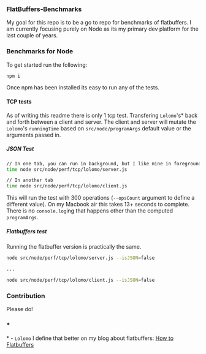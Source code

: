 ### FlatBuffers-Benchmarks

My goal for this repo is to be a go to repo for benchmarks of flatbuffers.  I am
currently focusing purely on Node as its my primary dev platform for the last couple
of years.

### Benchmarks for Node

To get started run the following:

```bash
npm i
```

Once npm has been installed its easy to run any of the tests.

#### TCP tests

As of writing this readme there is only 1 tcp test.  Transfering `Lolomo`'s\* back
and forth between a client and server.  The client and server will mutate the `Lolomo`'s
`runningTime` based on `src/node/programArgs` default value or the arguments passed in.

##### JSON Test

```bash
// In one tab, you can run in background, but I like mine in foreground.
time node src/node/perf/tcp/lolomo/server.js

// In another tab
time node src/node/perf/tcp/lolomo/client.js
```

This will run the test with 300 operations (`--opsCount` argument to define a different value).
On my Macbook air this takes 13+ seconds to complete.  There is no `console.log`ing that happens other than the computed `programArgs`.

##### Flatbuffers test

Running the flatbuffer version is practically the same.


```bash
node src/node/perf/tcp/lolomo/server.js --isJSON=false

...

node src/node/perf/tcp/lolomo/client.js --isJSON=false
```

### Contribution

Please do!


### *

\* - `Lolomo` I define that better on my blog about flatbuffers: [How to Flatbuffers](http://michaelbpaulson.github.io/flatbuffers/how-to-flatbuffers)
